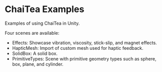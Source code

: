 # ChaiTea Examples
Examples of using ChaiTea in Unity.

Four scenes are available:
- Effects: Showcase vibration, viscosity, stick-slip, and magnet effects.
- HapticMesh: Import of custom mesh used for haptic feedback. 
- SolidBox: A solid box. 
- PrimitiveTypes: Scene with primitive geometry types such as sphere, box, plane, and cylinder.

